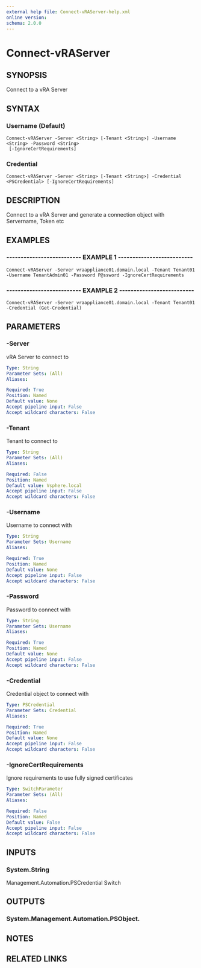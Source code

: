 ```yaml
---
external help file: Connect-vRAServer-help.xml
online version: 
schema: 2.0.0
---
```


# Connect-vRAServer

## SYNOPSIS
Connect to a vRA Server

## SYNTAX

### Username (Default)
```
Connect-vRAServer -Server <String> [-Tenant <String>] -Username <String> -Password <String>
 [-IgnoreCertRequirements]
```

### Credential
```
Connect-vRAServer -Server <String> [-Tenant <String>] -Credential <PSCredential> [-IgnoreCertRequirements]
```

## DESCRIPTION
Connect to a vRA Server and generate a connection object with Servername, Token etc

## EXAMPLES

### -------------------------- EXAMPLE 1 --------------------------
```
Connect-vRAServer -Server vraappliance01.domain.local -Tenant Tenant01 -Username TenantAdmin01 -Password P@ssword -IgnoreCertRequirements
```

### -------------------------- EXAMPLE 2 --------------------------
```
Connect-vRAServer -Server vraappliance01.domain.local -Tenant Tenant01 -Credential (Get-Credential)
```

## PARAMETERS

### -Server
vRA Server to connect to

```yaml
Type: String
Parameter Sets: (All)
Aliases: 

Required: True
Position: Named
Default value: None
Accept pipeline input: False
Accept wildcard characters: False
```

### -Tenant
Tenant to connect to

```yaml
Type: String
Parameter Sets: (All)
Aliases: 

Required: False
Position: Named
Default value: Vsphere.local
Accept pipeline input: False
Accept wildcard characters: False
```

### -Username
Username to connect with

```yaml
Type: String
Parameter Sets: Username
Aliases: 

Required: True
Position: Named
Default value: None
Accept pipeline input: False
Accept wildcard characters: False
```

### -Password
Password to connect with

```yaml
Type: String
Parameter Sets: Username
Aliases: 

Required: True
Position: Named
Default value: None
Accept pipeline input: False
Accept wildcard characters: False
```

### -Credential
Credential object to connect with

```yaml
Type: PSCredential
Parameter Sets: Credential
Aliases: 

Required: True
Position: Named
Default value: None
Accept pipeline input: False
Accept wildcard characters: False
```

### -IgnoreCertRequirements
Ignore requirements to use fully signed certificates

```yaml
Type: SwitchParameter
Parameter Sets: (All)
Aliases: 

Required: False
Position: Named
Default value: False
Accept pipeline input: False
Accept wildcard characters: False
```

## INPUTS

### System.String
Management.Automation.PSCredential
Switch

## OUTPUTS

### System.Management.Automation.PSObject.

## NOTES

## RELATED LINKS

